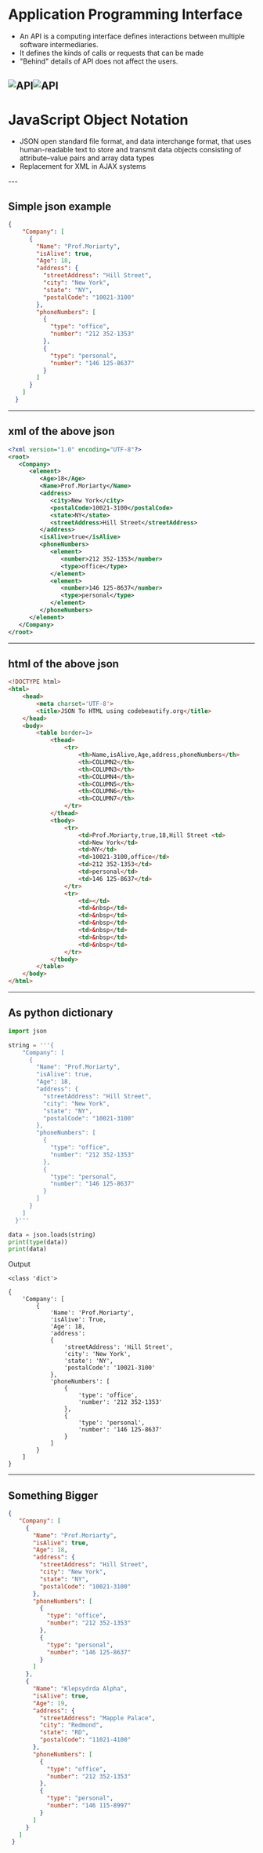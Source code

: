 # Application Programming Interface


<ul>
<li>
An API is a computing interface defines interactions between multiple software intermediaries. 
</li>

<li>
It defines the kinds of calls or requests that can be made
</li>

<li>
"Behind" details of  API does not affect the users.
</li>
</ul>

![API](https://github.com/Niranjanprof/API-JSON/blob/master/RSC/1.png)![API](https://github.com/Niranjanprof/API-JSON/blob/master/RSC/2.png)
---

# JavaScript Object Notation


<ul>
<li>
JSON open standard file format, and data interchange format, that uses human-readable text to store and transmit data objects consisting of attribute–value pairs and array data types  
</li>

<li>
Replacement for XML in AJAX systems
</li>

</ul>
---

##  Simple json example


```json
{
    "Company": [
      {
        "Name": "Prof.Moriarty",
        "isAlive": true,
        "Age": 18,
        "address": {
          "streetAddress": "Hill Street",
          "city": "New York",
          "state": "NY",
          "postalCode": "10021-3100"
        },
        "phoneNumbers": [
          {
            "type": "office",
            "number": "212 352-1353"
          },
          {
            "type": "personal",
            "number": "146 125-8637"
          }
        ]
      }
    ]
  }
```
---


## xml of the above json


```xml
<?xml version="1.0" encoding="UTF-8"?>
<root>
   <Company>
      <element>
         <Age>18</Age>
         <Name>Prof.Moriarty</Name>
         <address>
            <city>New York</city>
            <postalCode>10021-3100</postalCode>
            <state>NY</state>
            <streetAddress>Hill Street</streetAddress>
         </address>
         <isAlive>true</isAlive>
         <phoneNumbers>
            <element>
               <number>212 352-1353</number>
               <type>office</type>
            </element>
            <element>
               <number>146 125-8637</number>
               <type>personal</type>
            </element>
         </phoneNumbers>
      </element>
   </Company>
</root>
```
---

## html of the above json

```html
<!DOCTYPE html>
<html>
    <head>
		<meta charset='UTF-8'>
		<title>JSON To HTML using codebeautify.org</title>
	</head>
	<body>
		<table border=1>
			<thead>
				<tr>
					<th>Name,isAlive,Age,address,phoneNumbers</th>
					<th>COLUMN2</th>
					<th>COLUMN3</th>
					<th>COLUMN4</th>
					<th>COLUMN5</th>
					<th>COLUMN6</th>
					<th>COLUMN7</th>
				</tr>
			</thead>
			<tbody>
				<tr>
					<td>Prof.Moriarty,true,18,Hill Street <td>
					<td>New York</td>
					<td>NY</td>
					<td>10021-3100,office</td>
					<td>212 352-1353</td>
					<td>personal</td>
					<td>146 125-8637</td>
				</tr>
				<tr>
					<td></td>
					<td>&nbsp</td>
					<td>&nbsp</td>
					<td>&nbsp</td>
					<td>&nbsp</td>
					<td>&nbsp</td>
					<td>&nbsp</td>
				</tr>
			</tbody>
		</table>
	</body>
</html>
```

---

## As python dictionary
```python
import json

string = '''{
    "Company": [
      {
        "Name": "Prof.Moriarty",
        "isAlive": true,
        "Age": 18,
        "address": {
          "streetAddress": "Hill Street",
          "city": "New York",
          "state": "NY",
          "postalCode": "10021-3100"
        },
        "phoneNumbers": [
          {
            "type": "office",
            "number": "212 352-1353"
          },
          {
            "type": "personal",
            "number": "146 125-8637"
          }
        ]
      }
    ]
  }'''

data = json.loads(string)
print(type(data))
print(data)
```
Output
```
<class 'dict'>

{
    'Company': [
        {
            'Name': 'Prof.Moriarty', 
            'isAlive': True, 
            'Age': 18, 
            'address': 
            {
                'streetAddress': 'Hill Street', 
                'city': 'New York', 
                'state': 'NY', 
                'postalCode': '10021-3100'
            }, 
            'phoneNumbers': [
                {
                    'type': 'office', 
                    'number': '212 352-1353'
                }, 
                {
                    'type': 'personal', 
                    'number': '146 125-8637'
                }
            ]
        }
    ]
}

```
---
 ## Something Bigger

 ```json
 {
    "Company": [
      {
        "Name": "Prof.Moriarty",
        "isAlive": true,
        "Age": 18,
        "address": {
          "streetAddress": "Hill Street",
          "city": "New York",
          "state": "NY",
          "postalCode": "10021-3100"
        },
        "phoneNumbers": [
          {
            "type": "office",
            "number": "212 352-1353"
          },
          {
            "type": "personal",
            "number": "146 125-8637"
          }
        ]
      },
      {
        "Name": "Klepsydrda Alpha",
        "isAlive": true,
        "Age": 19,
        "address": {
          "streetAddress": "Mapple Palace",
          "city": "Redmond",
          "state": "RD",
          "postalCode": "11021-4100"
        },
        "phoneNumbers": [
          {
            "type": "office",
            "number": "212 352-1353"
          },
          {
            "type": "personal",
            "number": "146 115-8997"
          }
        ]
      }
    ]
  }

 ```